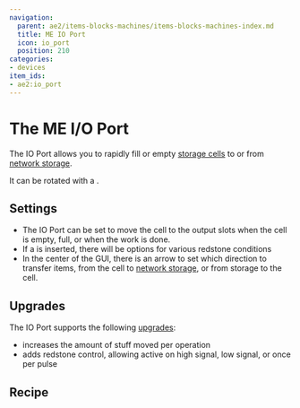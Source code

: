 ```yaml
---
navigation:
  parent: ae2/items-blocks-machines/items-blocks-machines-index.md
  title: ME IO Port
  icon: io_port
  position: 210
categories:
- devices
item_ids:
- ae2:io_port
---
```


# The ME I/O Port

<BlockImage id="io_port" p:powered="true" scale="8" />

The IO Port allows you to rapidly fill or empty [storage cells](../items-blocks-machines/storage_cells.md) to or from
[network storage](../ae2-mechanics/import-export-storage.md).

It can be rotated with a <ItemLink id="certus_quartz_wrench" />.

## Settings

*   The IO Port can be set to move the cell to the output slots when the cell is empty, full, or when the work is done.
*   If a <ItemLink id="redstone_card" /> is inserted, there will be options for various redstone conditions
*   In the center of the GUI, there is an arrow to set which direction to transfer items, from the cell to [network storage](../ae2-mechanics/import-export-storage.md),
    or from storage to the cell.

## Upgrades

The IO Port supports the following [upgrades](upgrade_cards.md):

*   <ItemLink id="speed_card" /> increases the amount of stuff moved per operation
*   <ItemLink id="redstone_card" /> adds redstone control, allowing active on high signal, low signal, or once per pulse

## Recipe

<RecipeFor id="io_port" />
